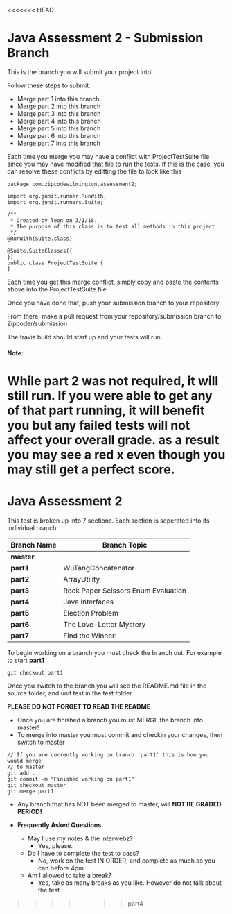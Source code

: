 <<<<<<< HEAD
# Java Assessment 2 - Submission Branch

This is the branch you will submit your project into! 

Follow these steps to submit. 

* Merge part 1 into this branch
* Merge part 2 into this branch
* Merge part 3 into this branch
* Merge part 4 into this branch
* Merge part 5 into this branch
* Merge part 6 into this branch
* Merge part 7 into this branch

Each time you merge you may have a conflict with ProjectTestSuite file since you may have modified that file to run the tests. If this is the case, you can resolve these conflicts by editting the file to look like this

```
package com.zipcodewilmington.assessment2;

import org.junit.runner.RunWith;
import org.junit.runners.Suite;

/**
 * Created by leon on 3/1/18.
 * The purpose of this class is to test all methods in this project
 */
@RunWith(Suite.class)

@Suite.SuiteClasses({
})
public class ProjectTestSuite {
}
```

Each time you get this merge conflict, simply copy and paste the contents above into the ProjectTestSuite file

Once you have done that, push your submission branch to your repository

From there, make a pull request from your repository/submission branch to Zipcoder/submission

The travis build should start up and your tests will run. 

#### Note: 
While part 2 was not required, it will still run. If you were able to get any of that part running, it will benefit you but any failed tests will not affect your overall grade. as a result you may see a red x even though you may still get a perfect score.
=======
# Java Assessment 2 

This test is broken up into 7 sections. Each section is seperated into its individual branch.


| Branch Name | Branch Topic |
| ----------- | ------------ |
| **master**      |            |
| **part1**       |   WuTangConcatenator           |
| **part2**       |   ArrayUtility           |
| **part3**       |   Rock Paper Scissors Enum Evaluation           |
| **part4**       |   Java Interfaces           |
| **part5**       |   Election Problem           |
| **part6**       |   The Love-Letter Mystery            |
| **part7**       |   Find the Winner!           |


To begin working on a branch you must check the branch out.
For example to start **part1** 

```
git checkout part1

```

Once you switch to the branch you will see the README.md file in the source folder, and unit test in the test folder.

**PLEASE DO NOT FORGET TO READ THE README**

* Once you are finished a branch you must MERGE the branch into master!
* To merge into master you must commit and checkin your changes, then switch to master

```
// If you are currently working on branch 'part1' this is how you would merge
// to master
git add .
git commit -m "Finished working on part1"
git checkout master
git merge part1
```

* Any branch that has NOT been merged to master, will **NOT BE GRADED PERIOD!**

* **Frequently Asked Questions**
   * May I use my notes & the interwebz?
      * Yes, please.
  * Do I have to complete the test to pass?
      * No, work on the test IN ORDER, and complete as much as you can before 4pm
  * Am I allowed to take a break?
     * Yes, take as many breaks as you like. However do not talk about the test.	  	
>>>>>>> part4

